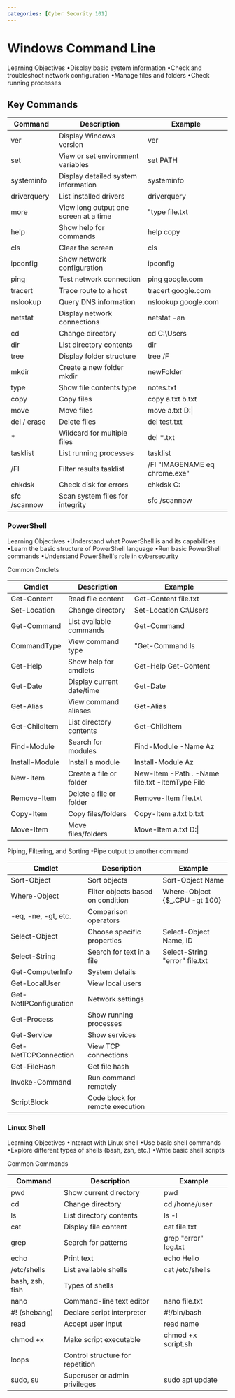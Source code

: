 ```yaml
---
categories: [Cyber Security 101]
---
```


# Windows Command Line

Learning Objectives
•Display basic system information
•Check and troubleshoot network configuration
•Manage files and folders
•Check running processes

## Key Commands

|Command| Description| Example|
|----------|----------|----------|
|ver|	Display Windows version|	ver|
|set|	View or set environment variables|	set PATH|
|systeminfo|	Display detailed system information|	systeminfo|
|driverquery|	List installed drivers|   driverquery|
|more|	View long output one screen at a time|	 "type file.txt | more"|
|help|	Show help for commands|	 help copy|
|cls|	Clear the screen	|cls|
|ipconfig|	Show network configuration	|ipconfig|
|ping|	Test network connection	|ping google.com|
|tracert|	Trace route to a host	|tracert google.com|
|nslookup|	Query DNS information	|nslookup google.com|
|netstat|	Display network connections	|netstat -an|
|cd|	Change directory	|cd C:\Users|
|dir|	List directory contents	|dir|
|tree|	Display folder structure	|tree /F|
|mkdir|	Create a new folder	mkdir| newFolder|
|type|	Show file contents	type |notes.txt|
|copy|	Copy files	|copy a.txt b.txt|
|move|	Move files	|move a.txt D:\|
|del / erase|	Delete files	|del test.txt|
|*	|Wildcard for multiple files	|del *.txt|
|tasklist|	List running processes	|tasklist|
|/FI|	Filter results	tasklist |/FI "IMAGENAME eq chrome.exe"|
|chkdsk|	Check disk for errors	|chkdsk C:|
|sfc /scannow|	Scan system files for integrity	|sfc /scannow|

### PowerShell

Learning Objectives
•Understand what PowerShell is and its capabilities
•Learn the basic structure of PowerShell language
•Run basic PowerShell commands
•Understand PowerShell's role in cybersecurity


Common Cmdlets

|Cmdlet|	Description|	Example|
|----------|----------|----------|
|Get-Content|	Read file content|	Get-Content file.txt|
|Set-Location|	Change directory|	Set-Location C:\Users|
|Get-Command|	List available commands|	Get-Command|
|CommandType|	View command type|	"Get-Command ls | Select-Object CommandType"|
|Get-Help|	Show help for cmdlets|	Get-Help Get-Content|
|Get-Date|	Display current date/time|	Get-Date|
|Get-Alias|	View command aliases|	Get-Alias|
|Get-ChildItem|	List directory contents|	Get-ChildItem|
|Find-Module|	Search for modules|	Find-Module -Name Az|
|Install-Module|	Install a module|	Install-Module Az|
|New-Item|	Create a file or folder|	New-Item -Path . -Name file.txt -ItemType File|
|Remove-Item|	Delete a file or folder|	Remove-Item file.txt|
|Copy-Item|	Copy files/folders|	Copy-Item a.txt b.txt|
|Move-Item|	Move files/folders|	Move-Item a.txt D:\|


Piping, Filtering, and Sorting
-Pipe output to another command

|Cmdlet|	Description|	Example|
|----------|----------|----------|
|Sort-Object|	Sort objects|	Sort-Object Name|
|Where-Object|	Filter objects based on condition|	Where-Object {$_.CPU -gt 100}|
|-eq, -ne, -gt, etc.|	Comparison operators	| |
|Select-Object|	Choose specific properties|	Select-Object Name, ID|
|Select-String|	Search for text in a file|	Select-String "error" file.txt|
|Get-ComputerInfo|	System details| |	
|Get-LocalUser|	View local users	| |
|Get-NetIPConfiguration|	Network settings| |	
|Get-Process|	Show running processes| |	
|Get-Service|	Show services| |	
|Get-NetTCPConnection|	View TCP connections|	|
|Get-FileHash|	Get file hash| |
|Invoke-Command|	Run command remotely|	|
|ScriptBlock|	Code block for remote execution|	|

### Linux Shell

Learning Objectives
•Interact with Linux shell
•Use basic shell commands
•Explore different types of shells (bash, zsh, etc.)
•Write basic shell scripts

Common Commands

|Command|	Description|	Example|
|----------|----------|----------|
|pwd|	Show current directory|	pwd|
|cd|	Change directory|	cd /home/user|
|ls|	List directory contents|	ls -l|
|cat|	Display file content|	cat file.txt|
|grep|	Search for patterns|	grep "error" log.txt|
|echo|	Print text|	echo Hello|
|/etc/shells|	List available shells|	cat /etc/shells|
|bash, zsh, fish|	Types of shells|	|
|nano|	Command-line text editor|	nano file.txt|
|#! (shebang)|	Declare script interpreter|	#!/bin/bash|
|read|	Accept user input|	read name|
|chmod +x|	Make script executable|	chmod +x script.sh|
|loops|	Control structure for repetition|	|
|sudo, su|	Superuser or admin privileges|	sudo apt update|


